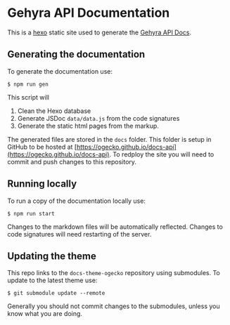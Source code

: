 # Gehyra API Documentation

This is a [hexo](https://hexo.io) static site used to generate the [Gehyra API Docs](https://ogecko.github.io/docs-api).



## Generating the documentation
To generate the documentation use:
```
$ npm run gen
```
This script will 
1. Clean the Hexo database
2. Generate JSDoc `data/data.js` from the code signatures
3. Generate the static html pages from the markup. 

The generated files are stored in the `docs` folder. This folder is setup in GitHub to be hosted at [https://ogecko.github.io/docs-api](https://ogecko.github.io/docs-api). To redploy the site you will need to commit and push changes to this repository.



## Running locally
To run a copy of the documentation locally use:
```
$ npm run start
```
Changes to the markdown files will be automatically reflected. Changes to code signatures will need restarting of the server.



## Updating the theme

This repo links to the `docs-theme-ogecko` repository using submodules. To update to the latest theme use:

```
$ git submodule update --remote
```
Generally you should not commit changes to the submodules, unless you know what you are doing.


